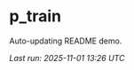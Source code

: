 # p_train

Auto-updating README demo.

<!--START_SECTION:status-->
_Last run: 2025-11-01 13:26 UTC_
<!--END_SECTION:status-->































































































































































































































































































































































































































































































































































































































































































































































































































































































































































































































































































































































































































































































































































































































































































































































































































